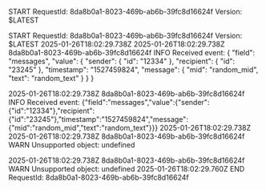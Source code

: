 START RequestId: 8da8b0a1-8023-469b-ab6b-39fc8d16624f Version: $LATEST

START RequestId: 8da8b0a1-8023-469b-ab6b-39fc8d16624f Version: $LATEST
2025-01-26T18:02:29.738Z
2025-01-26T18:02:29.738Z	8da8b0a1-8023-469b-ab6b-39fc8d16624f	INFO	Received event: 
{
    "field": "messages",
    "value": {
        "sender": {
            "id": "12334"
        },
        "recipient": {
            "id": "23245"
        },
        "timestamp": "1527459824",
        "message": {
            "mid": "random_mid",
            "text": "random_text"
        }
    }
}


2025-01-26T18:02:29.738Z 8da8b0a1-8023-469b-ab6b-39fc8d16624f INFO Received event: {"field":"messages","value":{"sender":{"id":"12334"},"recipient":{"id":"23245"},"timestamp":"1527459824","message":{"mid":"random_mid","text":"random_text"}}}
2025-01-26T18:02:29.738Z
2025-01-26T18:02:29.738Z	8da8b0a1-8023-469b-ab6b-39fc8d16624f	WARN	Unsupported object: undefined

2025-01-26T18:02:29.738Z 8da8b0a1-8023-469b-ab6b-39fc8d16624f WARN Unsupported object: undefined
2025-01-26T18:02:29.760Z
END RequestId: 8da8b0a1-8023-469b-ab6b-39fc8d16624f
